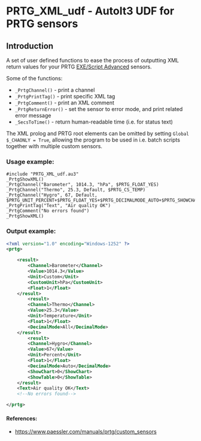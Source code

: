# PRTG_XML_udf - AutoIt3 UDF for PRTG sensors

## Introduction

A set of user defined functions to ease the process of outputting XML return values for your PRTG [EXE/Script Advanced](https://www.paessler.com/manuals/prtg/exe_script_advanced_sensor) sensors.

Some of the functions:
* `_PrtgChannel()`      - print a channel
* `_PrtgPrintTag()`     - print specific XML tag
* `_PrtgComment()`      - print an XML comment
* `_PrtgReturnError()`  - set the sensor to error mode, and print related error message
* `_SecsToTime()`       - return human-readable time (i.e. for status text)

The XML prolog and PRTG root elements can be omitted by setting `Global $_CHAONLY = True`, allowing the program to be used in i.e. batch scripts together with multiple custom sensors.

### Usage example:
```AutoIt3
#include "PRTG_XML_udf.au3"
_PrtgShowXML()
_PrtgChannel("Barometer", 1014.3, "hPa", $PRTG_FLOAT_YES)
_PrtgChannel("Thermo", 25.3, Default, $PRTG_CS_TEMP)
_PrtgChannel("Hygro", 67, Default, $PRTG_UNIT_PERCENT+$PRTG_FLOAT_YES+$PRTG_DECIMALMODE_AUTO+$PRTG_SHOWCHART_NO+$PRTG_SHOWTABLE_NO)
_PrtgPrintTag("Text", "Air quality OK")
_PrtgComment("No errors found")
_PrtgShowXML()
```

### Output example:
```XML
<?xml version="1.0" encoding="Windows-1252" ?>
<prtg>

    <result>
        <Channel>Barometer</Channel>
        <Value>1014.3</Value>
        <Unit>Custom</Unit>
        <CustomUnit>hPa</CustomUnit>
        <Float>1</Float>
    </result>
        <result>
        <Channel>Thermo</Channel>
        <Value>25.3</Value>
        <Unit>Temperature</Unit>
        <Float>1</Float>
        <DecimalMode>All</DecimalMode>
    </result>
        <result>
        <Channel>Hygro</Channel>
        <Value>67</Value>
        <Unit>Percent</Unit>
        <Float>1</Float>
        <DecimalMode>Auto</DecimalMode>
        <ShowChart>0</ShowChart>
        <ShowTable>0</ShowTable>
    </result>
    <Text>Air quality OK</Text>
    <!--No errors found-->

</prtg>
```

#### References:
* https://www.paessler.com/manuals/prtg/custom_sensors
